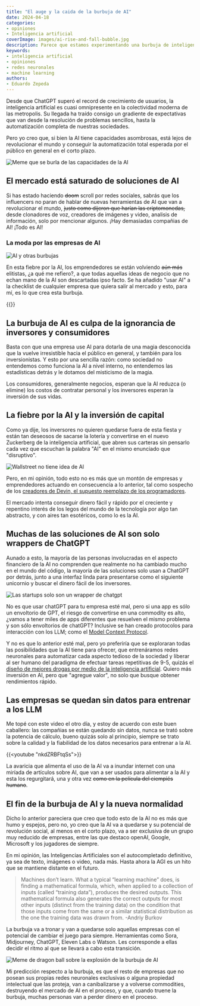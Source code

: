 ```yaml
---
title: "El auge y la caida de la burbuja de AI"
date: 2024-04-18
categories:
- opiniones
- Inteligencia artificial
coverImage: images/ai-rise-and-fall-bubble.jpg
description: Parece que estamos experimentando una burbuja de inteligencia artificial causada por la especulación financiera, chatGPT, programadores muy astutos e inversores muy avariciosos.
keywords:
- inteligencia artificial
- opiniones
- redes neuronales
- machine learning
authors:
- Eduardo Zepeda
---
```


Desde que ChatGPT superó el record de crecimiento de usuarios, la inteligencia artificial es cuasi omnipresente en la colectividad moderna de las metropolis. Su llegada ha traído consigo un gradiente de expectativas que van desde la resolución de problemas sencillos, hasta la automatización completa de nuestras sociedades. 

Pero yo creo que, si bien la AI tiene capacidades asombrosas, está lejos de revolucionar el mundo y conseguir la automatización total esperada por el público en general en el corto plazo.

![Meme que se burla de las capacidades de la AI](images/meme-ai-is-this.jpg)

## El mercado está saturado de soluciones de AI

Si has estado haciendo ~~doom~~ scroll por redes sociales, sabrás que los influencers no paran de hablar de nuevas herramientas de AI que van a revolucionar el mundo, ~~justo como dijeron que harían las criptomonedas,~~ desde clonadores de voz, creadores de imágenes y video, analisis de información, solo por mencionar algunos. ¡Hay demasiadas compañias de AI! ¡Todo es AI!

### La moda por las empresas de AI

![AI y otras burbujas](images/ai-and-other-bubbles.jpeg)

En esta fiebre por la AI, los emprendedores se están volviendo ~~aún más~~ elitistas, ¿a qué me refiero?, a que todas aquellas ideas de negocio que no echan mano de la AI son descartadas ipso facto. Se ha añadido "usar AI" a la checklist de cualquier empresa que quiera salir al mercado y esto, para mí, es lo que crea esta burbuja.

{{<ad>}}

## La burbuja de AI es culpa de la ignorancia de inversores y consumidores

Basta con que una empresa use AI para dotarla de una magia desconocida que la vuelve irresistible hacia el público en general, y también para los inversionistas. Y esto por una sencilla razón: como sociedad no entendemos como funciona la AI a nivel interno, no entendemos las estadísticas detrás y le dotamos del misticismo de la magia.

Los consumidores, generalmente negocios, esperan que la AI reduzca (o elimine) los costos de contratar personal y los inversores esperan la inversión de sus vidas.

## La fiebre por la AI y la inversión de capital

Como ya dije, los inversores no quieren quedarse fuera de esta fiesta y están tan deseosos de sacarse la lotería y convertirse en el nuevo Zuckerberg de la inteligencia artificial, que abren sus carteras sin pensarlo cada vez que escuchan la palabra "AI" en el mismo enunciado que "disruptivo".

![Wallstreet no tiene idea de AI](images/wallstreet-is-dumb.jpg)

Pero, en mi opinión, todo esto no es más que un montón de empresas y emprendedores actuando en consecuencia a lo anterior, tal como sospecho de los [creadores de Devin, el supuesto reemplazo de los programadores](/es/devin-ai-el-supuesto-reemplazo-de-los-programadores/). 

El mercado intenta conseguir dinero fácil y rápido por el creciente y repentino interés de los legos del mundo de la tecnología por algo tan abstracto, y con aires tan esotéricos, como lo es la AI.

## Muchas de las soluciones de AI son solo wrappers de ChatGPT

Aunado a esto, la mayoría de las personas involucradas en el aspecto financiero de la AI no comprenden que realmente no ha cambiado mucho en el mundo del código, la mayoría de las soluciones solo usan a ChatGPT por detrás, junto a una interfaz linda para presentarse como el siguiente unicornio y buscar el dinero fácil de los inversores. 

![Las startups solo son un wrapper de chatgpt](images/ai-company-chatgpt.jpg)

No es que usar chatGPT para tu empresa esté mal, pero si una app es sólo un envoltorio de GPT, el riesgo de convertirse en una commodity es alto, ¿vamos a tener miles de apps diferentes que resuelven el mismo problema y son sólo envoltorios de chatGPT? Inclusive se han creado protocolos para interacción con los LLM; como el [Model Context Protocol](/es/comprende-el-model-context-protocol-mcp-de-una-vez-por-todas/).

Y no es que lo anterior esté mal, pero yo preferiría que se exploraran todas las posibilidades que la AI tiene para ofrecer, que entrenáramos redes neuronales para automatizar cada aspecto tedioso de la sociedad y liberar al ser humano del paradigma de efectuar tareas repetitivas de 9-5, quizás el [diseño de mejores drogas por medio de la inteligencia artificial](/es/inteligencia-artificial-y-diseno-de-farmacos-y-medicamentos-para-desarrolladores/). Quiero más inversión en AI, pero que "agregue valor", no solo que busque obtener rendimientos rápido.

## Las empresas se quedan sin datos para entrenar a los LLM

Me topé con este video el otro día, y estoy de acuerdo con este buen caballero: las compañias se están quedando sin datos, nunca se trató sobre la potencia de cálculo, bueno quizás solo al principio, siempre se trato sobre la calidad y la fiabilidad de los datos necesarios para entrenar a la AI.

{{<youtube "nkdZRBFtqSs">}}

La avaricia que alimenta el uso de la AI va a inundar internet con una miríada de artículos sobre AI, que van a ser usados para alimentar a la AI y esta los regurgitará, una y otra vez ~~como en la película del ciempiés humano~~.

## El fin de la burbuja de AI y la nueva normalidad

Dicho lo anterior pareciera que creo que todo esto de la AI no es más que humo y espejos, pero no, yo creo que la AI va a quedarse y su potencial de revolución social, al menos en el corto plazo, va a ser exclusiva de un grupo muy reducido de empresas, entre las que destaco openAI, Google, Microsoft y los jugadores de siempre. 

En mi opinión, las Inteligencias Artificiales son el autocompletado definitivo, ya sea de texto, imágenes o video, nada más. Hasta ahora la AGI es un hito que se mantiene distante en el futuro.

> Machines don’t learn. What a typical “learning machine” does, is finding a mathematical formula, which, when applied to a collection of inputs (called “training data”), produces the desired outputs. This mathematical formula also generates the correct outputs for most other inputs (distinct from the training data) on the condition that those inputs come from the same or a similar statistical distribution as the one the training data was drawn from. -Andriy Burkov

La burbuja va a tronar y van a quedarse solo aquellas empresas con el potencial de cambiar el juego para siempre. Herramientas como Sora, Midjourney, ChatGPT, Eleven Labs o Watson. Les corresponde a ellas decidir el ritmo al que se llevará a cabo esta transición.

![Meme de dragon ball sobre la explosión de la burbuja de AI](images/ai-bubble-explosion-meme.jpg)

Mi predicción respecto a la burbuja, es que el resto de empresas que no posean sus propias redes neuronales exclusivas o alguna propiedad intelectual que las proteja, van a canibalizarse y a volverse commodities, destruyendo el mercado de AI en el proceso, y que, cuando truene la burbuja, muchas personas van a perder dinero en el proceso.

